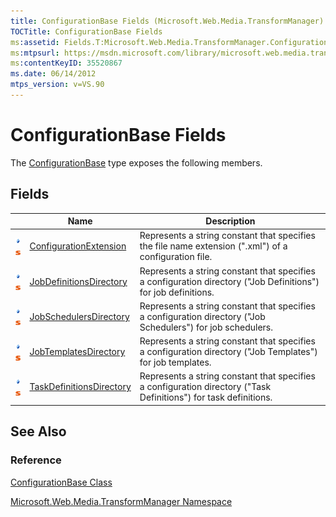 ```yaml
---
title: ConfigurationBase Fields (Microsoft.Web.Media.TransformManager)
TOCTitle: ConfigurationBase Fields
ms:assetid: Fields.T:Microsoft.Web.Media.TransformManager.ConfigurationBase
ms:mtpsurl: https://msdn.microsoft.com/library/microsoft.web.media.transformmanager.configurationbase_fields(v=VS.90)
ms:contentKeyID: 35520867
ms.date: 06/14/2012
mtps_version: v=VS.90
---
```


# ConfigurationBase Fields

The [ConfigurationBase](configurationbase-class-microsoft-web-media-transformmanager.md) type exposes the following members.

## Fields

||Name|Description|
|--- |--- |--- |
|![Public field](images/Hh125771.pubfield(en-us,VS.90).gif "Public field")![Static member](images/Hh125771.static(en-us,VS.90).gif "Static member")|[ConfigurationExtension](configurationbase-configurationextension-field-microsoft-web-media-transformmanager.md)|Represents a string constant that specifies the file name extension (".xml") of a configuration file.|
|![Public field](images/Hh125771.pubfield(en-us,VS.90).gif "Public field")![Static member](images/Hh125771.static(en-us,VS.90).gif "Static member")|[JobDefinitionsDirectory](configurationbase-jobdefinitionsdirectory-field-microsoft-web-media-transformmanager.md)|Represents a string constant that specifies a configuration directory ("Job Definitions") for job definitions.|
|![Public field](images/Hh125771.pubfield(en-us,VS.90).gif "Public field")![Static member](images/Hh125771.static(en-us,VS.90).gif "Static member")|[JobSchedulersDirectory](configurationbase-jobschedulersdirectory-field-microsoft-web-media-transformmanager.md)|Represents a string constant that specifies a configuration directory ("Job Schedulers") for job schedulers.|
|![Public field](images/Hh125771.pubfield(en-us,VS.90).gif "Public field")![Static member](images/Hh125771.static(en-us,VS.90).gif "Static member")|[JobTemplatesDirectory](configurationbase-jobtemplatesdirectory-field-microsoft-web-media-transformmanager.md)|Represents a string constant that specifies a configuration directory ("Job Templates") for job templates.|
|![Public field](images/Hh125771.pubfield(en-us,VS.90).gif "Public field")![Static member](images/Hh125771.static(en-us,VS.90).gif "Static member")|[TaskDefinitionsDirectory](configurationbase-taskdefinitionsdirectory-field-microsoft-web-media-transformmanager.md)|Represents a string constant that specifies a configuration directory ("Task Definitions") for task definitions.|

## See Also

### Reference

[ConfigurationBase Class](configurationbase-class-microsoft-web-media-transformmanager.md)

[Microsoft.Web.Media.TransformManager Namespace](microsoft-web-media-transformmanager-namespace.md)
